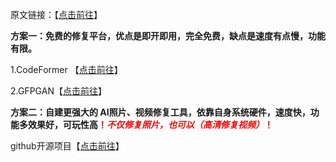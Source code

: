 原文链接：【[点击前往](https://www.freedidi.com/11907.html)】

**方案一：免费的修复平台，优点是即开即用，完全免费，缺点是速度有点慢，功能有限。**

1.CodeFormer 【[点击前往](https://huggingface.co/spaces/sczhou/CodeFormer)】

2.GFPGAN【[点击前往](https://huggingface.co/spaces/akhaliq/GFPGAN)】

**方案二：自建更强大的 AI照片、视频修复工具，依靠自身系统硬件，速度快，功能多效果好，可玩性高<font color=red>！_不仅修复照片，也可以（高清修复视频）_！</font>**

github开源项目【[点击前往](https://github.com/sczhou/CodeFormer)】